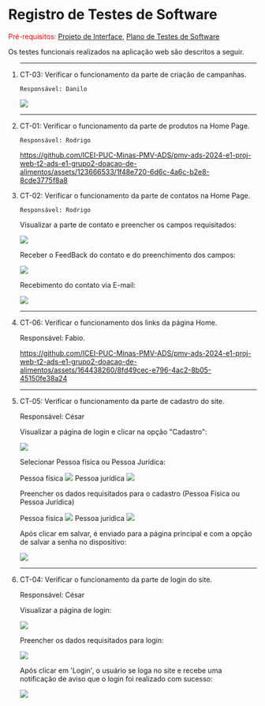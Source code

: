 # Registro de Testes de Software

<span style="color:red">Pré-requisitos: <a href="3-Projeto de Interface.md"> Projeto de Interface</a></span>, <a href="8-Plano de Testes de Software.md"> Plano de Testes de Software</a>

Os testes funcionais realizados na aplicação web são descritos a seguir.

<ol>
  <hr>
  <li> CT-03: Verificar o funcionamento da parte de criação de campanhas.

    Responsável: Danilo
 
 <img src="img/criar-campanha.mp4">

 <hr>



 <li> CT-01: Verificar o funcionamento da parte de produtos na Home Page.

    Responsável: Rodrigo

  https://github.com/ICEI-PUC-Minas-PMV-ADS/pmv-ads-2024-e1-proj-web-t2-ads-e1-grupo2-doacao-de-alimentos/assets/123666533/1f48e720-6d6c-4a6c-b2e8-8cde3775f8a8

  </li>

   <li> CT-02: Verificar o funcionamento da parte de contatos na Home Page.

    Responsável: Rodrigo

  <p>Visualizar a parte de contato e preencher os campos requisitados:</p>
  <img src="img/RTcontato.jpeg">

  <p>Receber o FeedBack do contato e do preenchimento dos campos:</p>
  <img src="img/RTcontato2.jpeg">

  <p>Recebimento do contato via E-mail:</p>
  <img src="img/RTcontato3.jpeg">

  </li>

<hr>

<li> CT-06: Verificar o funcionamento dos links da página Home.

  Responsável: Fabio.

https://github.com/ICEI-PUC-Minas-PMV-ADS/pmv-ads-2024-e1-proj-web-t2-ads-e1-grupo2-doacao-de-alimentos/assets/164438260/8fd49cec-e796-4ac2-8b05-45150fe38a24

  </li>
  <hr>

  <li> CT-05: Verificar o funcionamento da parte de cadastro do site.

  Responsável: César

  <p>Visualizar a página de login e clicar na opção "Cadastro":</p>
  <img src="img/teste-cadastro-login.png">

  <p>Selecionar Pessoa física ou Pessoa Jurídica:</p>
  Pessoa física
  <img src="img/teste-cadastro-pessoafisica.png">
  Pessoa jurídica
  <img src="img/teste-cadastro-pessoajuridica.png">

<p>Preencher os dados requisitados para o cadastro (Pessoa Física ou Pessoa Jurídica)</p>
Pessoa física
<img src="img/teste-cadastro-dadospessoafisica.png">
Pessoa jurídica
<img src="img/teste-cadastro-dadospessoajuridica.png">

<p>Após clicar em salvar, é enviado para a página principal e com a opção de salvar a senha no dispositivo:</p>
<img src="img/teste-cadastro-enviar.png">

</li>
<hr>

<li>CT-04: Verificar o funcionamento da parte de login do site.

  Responsável: César

  <p>Visualizar a página de login:</p>
  <img src="img/teste-login-login1.png">

  <p>Preencher os dados requisitados para login:</p>
  <img src="img/teste-login-dados.png">

  <p>Após clicar em 'Login', o usuário se loga no site e recebe uma notificação de aviso que o login foi realizado com sucesso:</p>
  <img src="img/teste-login-enviar.png">

  </li>

</ol>


</ol>
